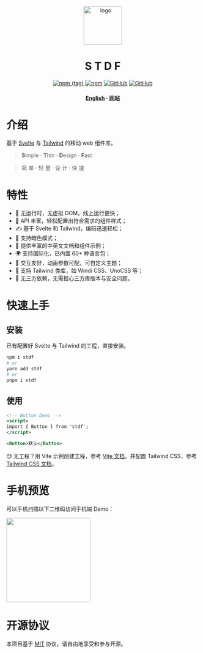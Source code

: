 <div align="center">

  <img src="https://stdf.design/assets/images/stdf_512px.png" alt="logo" width="100" height="auto" />
  <h1>S T D F</h1>

[![npm (tag)](https://img.shields.io/npm/v/stdf)](https://www.npmjs.com/package/stdf) [![npm](https://img.shields.io/npm/dt/stdf)](https://www.npmjs.com/package/stdf) <a href="https://github.com/dufu1991/stdf"><img alt="GitHub" src="https://badgen.net/github/stars/dufu1991/stdf"/></a> <a href="https://github.com/dufu1991/stdf/blob/main/LICENSE"><img alt="GitHub" src="https://img.shields.io/github/license/dufu1991/stdf"/></a>

</p>

  <h4>
    <a href="https://github.com/dufu1991/stdf/blob/main/README_en.md" target="_blank">English</a>
  <span> · </span>
    <a href="https://stdf.design?lang=zh_CN" target="_blank">网站</a>
  <span>
  </h4>
</div>

# 介绍

基于 [Svelte](https://svelte.dev) 与 [Tailwind](https://www.tailwindcss.com) 的移动 web 组件库。

> **S**imple · **T**hin · **D**esign · **F**ast

> 简 单 · 轻 量 · 设 计 · 快 速

# 特性

-   🚀 无运行时，无虚拟 DOM，线上运行更快；
-   🧰 API 丰富，轻松配置出符合需求的组件样式；
-   ✍ 基于 Svelte 和 Tailwind，编码迅速轻松；
-   🍭 支持暗色模式；
-   📖 提供丰富的中英文文档和组件示例；
-   🌍 支持国际化，已内置 60+ 种语言包；
-   🫰 交互友好，动画参数可配，可自定义主题；
-   🤝 支持 Tailwind 类库，如 Windi CSS、UnoCSS 等；
-   🫡 无三方依赖，无需担心三方库版本与安全问题。

# 快速上手

## 安装

已有配置好 Svelte 与 Tailwind 的工程，直接安装。

```bash
npm i stdf
# or
yarn add stdf
# or
pnpm i stdf
```

## 使用

```xml
<!-- Button Demo -->
<script>
import { Button } from 'stdf';
</script>

<Button>默认</Button>
```

😓 无工程？用 Vite 示例创建工程，参考 [Vite 文档](https://cn.vitejs.dev/guide/#scaffolding-your-first-vite-project)。并配置 Tailwind CSS，参考 [Tailwind CSS 文档](https://tailwindcss.com/docs/guides/vite)。

# 手机预览

可以手机扫描以下二维码访问手机端 Demo：

<img src="https://stdf.design/assets/qr/demo_qr.jpg" width="220" height="220" >

# 开源协议

本项目基于 [MIT](https://github.com/dufu1991/stdf/blob/main/LICENSE) 协议，请自由地享受和参与开源。
